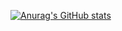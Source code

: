 [![Anurag's GitHub stats](https://github-readme-stats.vercel.app/api?username=nshern)](https://github.com/anuraghazra/github-readme-stats)
